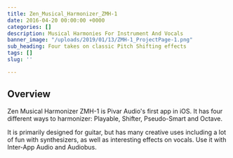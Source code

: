 ```yaml
---
title: Zen_Musical_Harmonizer_ZMH-1
date: 2016-04-20 00:00:00 +0000
categories: []
description: Musical Harmonies For Instrument And Vocals
banner_image: "/uploads/2019/01/13/ZMH-1_ProjectPage-1.png"
sub_heading: Four takes on classic Pitch Shifting effects
tags: []
slug: ''

---
```

## Overview

Zen Musical Harmonizer ZMH-1 is Pivar Audio's first app in iOS. It has four different ways to harmonizer: Playable, Shifter, Pseudo-Smart and Octave. 

It is primarily designed for guitar, but has many creative uses including a lot of fun with synthesizers, as well as interesting effects on vocals. Use it with Inter-App Audio and Audiobus.